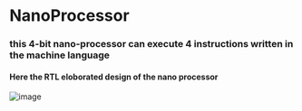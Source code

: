 # NanoProcessor
### this 4-bit nano-processor can execute 4 instructions written in the machine language

#### Here the RTL eloborated design of the nano processor
![image](https://github.com/shavinanjitha2002/NanoProcessor/assets/85817726/1d2f9229-9d80-4df2-9f43-49a6a97e3124)


